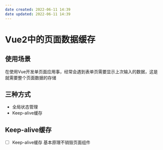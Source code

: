 ```yaml
---
date created: 2022-06-11 14:39
date updated: 2022-06-11 14:39
---
```


# Vue2中的页面数据缓存

## 使用场景
在使用Vue开发单页面应用事，经常会遇到表单页需要显示上次输入的数据，这是就需要整个页面数据的存储

## 三种方式
- 全局状态管理
- Keep-alive缓存

## Keep-alive缓存
- [ ] Keep-alive缓存
基本原理不销毁页面组件
